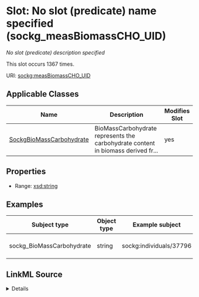 

# Slot: No slot (predicate) name specified (sockg_measBiomassCHO_UID)


_No slot (predicate) description specified_






This slot occurs 1367 times.


URI: [sockg:measBiomassCHO_UID](https://idir.uta.edu/sockg-ontology/docs/measBiomassCHO_UID)



<!-- no inheritance hierarchy -->





## Applicable Classes

| Name | Description | Modifies Slot |
| --- | --- | --- |
| [SockgBioMassCarbohydrate](../classes/SockgBioMassCarbohydrate.md) | BioMassCarbohydrate represents the carbohydrate content in biomass derived fr... |  yes  |







## Properties

* Range: [xsd:string](http://www.w3.org/2001/XMLSchema#string)






## Examples

| Subject type | Object type | Example subject | Example object | Occurrences |
| --- | --- | --- | --- | --- |
| sockg_BioMassCarbohydrate | string | sockg:individuals/37796 | AgCros_MNSPReap_101LA_2009-10-01_Zea_mays_Corn_Above_earshank | 1367 |




## LinkML Source

<details>

```yaml
name: sockg_measBiomassCHO_UID
annotations:
  count:
    tag: count
    value: 1367
description: No slot (predicate) description specified
title: No slot (predicate) name specified
examples:
- object:
    example_object: AgCros_MNSPReap_101LA_2009-10-01_Zea_mays_Corn_Above_earshank
    example_object_type: string
    example_predicate: sockg:measBiomassCHO_UID
    example_subject: sockg:individuals/37796
    example_subject_type: sockg_BioMassCarbohydrate
from_schema: soc-kg
rank: 1000
domain: sockg_BioMassCarbohydrate
slot_uri: sockg:measBiomassCHO_UID
alias: sockg_measBiomassCHO_UID
domain_of:
- sockg_BioMassCarbohydrate
range: string

```
</details>